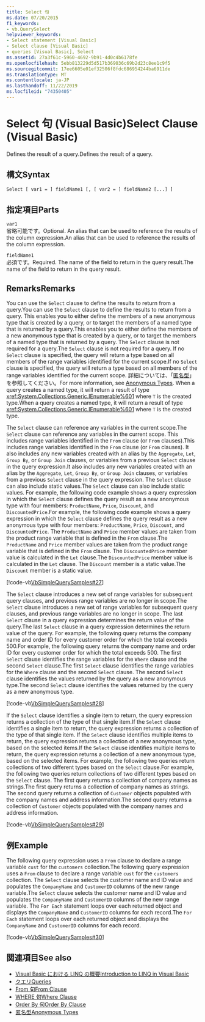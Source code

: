 ```yaml
---
title: Select 句
ms.date: 07/20/2015
f1_keywords:
- vb.QuerySelect
helpviewer_keywords:
- Select statement [Visual Basic]
- Select clause [Visual Basic]
- queries [Visual Basic], Select
ms.assetid: 27a3f61c-5960-4692-9b91-4d0c4b6178fe
ms.openlocfilehash: 5ebb813229d5d517b369036c69b2d23c8ee1c9f5
ms.sourcegitcommit: 17ee6605e01ef32506f8fdc686954244ba6911de
ms.translationtype: MT
ms.contentlocale: ja-JP
ms.lasthandoff: 11/22/2019
ms.locfileid: "74350405"
---
```

# <a name="select-clause-visual-basic"></a><span data-ttu-id="cfeed-102">Select 句 (Visual Basic)</span><span class="sxs-lookup"><span data-stu-id="cfeed-102">Select Clause (Visual Basic)</span></span>
<span data-ttu-id="cfeed-103">Defines the result of a query.</span><span class="sxs-lookup"><span data-stu-id="cfeed-103">Defines the result of a query.</span></span>  
  
## <a name="syntax"></a><span data-ttu-id="cfeed-104">構文</span><span class="sxs-lookup"><span data-stu-id="cfeed-104">Syntax</span></span>  
  
```vb  
Select [ var1 = ] fieldName1 [, [ var2 = ] fieldName2 [...] ]  
```  
  
## <a name="parts"></a><span data-ttu-id="cfeed-105">指定項目</span><span class="sxs-lookup"><span data-stu-id="cfeed-105">Parts</span></span>  
 `var1`  
 <span data-ttu-id="cfeed-106">省略可能です。</span><span class="sxs-lookup"><span data-stu-id="cfeed-106">Optional.</span></span> <span data-ttu-id="cfeed-107">An alias that can be used to reference the results of the column expression.</span><span class="sxs-lookup"><span data-stu-id="cfeed-107">An alias that can be used to reference the results of the column expression.</span></span>  
  
 `fieldName1`  
 <span data-ttu-id="cfeed-108">必須です。</span><span class="sxs-lookup"><span data-stu-id="cfeed-108">Required.</span></span> <span data-ttu-id="cfeed-109">The name of the field to return in the query result.</span><span class="sxs-lookup"><span data-stu-id="cfeed-109">The name of the field to return in the query result.</span></span>  
  
## <a name="remarks"></a><span data-ttu-id="cfeed-110">Remarks</span><span class="sxs-lookup"><span data-stu-id="cfeed-110">Remarks</span></span>  
 <span data-ttu-id="cfeed-111">You can use the `Select` clause to define the results to return from a query.</span><span class="sxs-lookup"><span data-stu-id="cfeed-111">You can use the `Select` clause to define the results to return from a query.</span></span> <span data-ttu-id="cfeed-112">This enables you to either define the members of a new anonymous type that is created by a query, or to target the members of a named type that is returned by a query.</span><span class="sxs-lookup"><span data-stu-id="cfeed-112">This enables you to either define the members of a new anonymous type that is created by a query, or to target the members of a named type that is returned by a query.</span></span> <span data-ttu-id="cfeed-113">The `Select` clause is not required for a query.</span><span class="sxs-lookup"><span data-stu-id="cfeed-113">The `Select` clause is not required for a query.</span></span> <span data-ttu-id="cfeed-114">If no `Select` clause is specified, the query will return a type based on all members of the range variables identified for the current scope.</span><span class="sxs-lookup"><span data-stu-id="cfeed-114">If no `Select` clause is specified, the query will return a type based on all members of the range variables identified for the current scope.</span></span> <span data-ttu-id="cfeed-115">詳細については、「[匿名型](../../../visual-basic/programming-guide/language-features/objects-and-classes/anonymous-types.md)」を参照してください。</span><span class="sxs-lookup"><span data-stu-id="cfeed-115">For more information, see [Anonymous Types](../../../visual-basic/programming-guide/language-features/objects-and-classes/anonymous-types.md).</span></span> <span data-ttu-id="cfeed-116">When a query creates a named type, it will return a result of type <xref:System.Collections.Generic.IEnumerable%601> where `T` is the created type.</span><span class="sxs-lookup"><span data-stu-id="cfeed-116">When a query creates a named type, it will return a result of type <xref:System.Collections.Generic.IEnumerable%601> where `T` is the created type.</span></span>  
  
 <span data-ttu-id="cfeed-117">The `Select` clause can reference any variables in the current scope.</span><span class="sxs-lookup"><span data-stu-id="cfeed-117">The `Select` clause can reference any variables in the current scope.</span></span> <span data-ttu-id="cfeed-118">This includes range variables identified in the `From` clause (or `From` clauses).</span><span class="sxs-lookup"><span data-stu-id="cfeed-118">This includes range variables identified in the `From` clause (or `From` clauses).</span></span> <span data-ttu-id="cfeed-119">It also includes any new variables created with an alias by the `Aggregate`, `Let`, `Group By`, or `Group Join` clauses, or variables from a previous `Select` clause in the query expression.</span><span class="sxs-lookup"><span data-stu-id="cfeed-119">It also includes any new variables created with an alias by the `Aggregate`, `Let`, `Group By`, or `Group Join` clauses, or variables from a previous `Select` clause in the query expression.</span></span> <span data-ttu-id="cfeed-120">The `Select` clause can also include static values.</span><span class="sxs-lookup"><span data-stu-id="cfeed-120">The `Select` clause can also include static values.</span></span> <span data-ttu-id="cfeed-121">For example, the following code example shows a query expression in which the `Select` clause defines the query result as a new anonymous type with four members: `ProductName`, `Price`, `Discount`, and `DiscountedPrice`.</span><span class="sxs-lookup"><span data-stu-id="cfeed-121">For example, the following code example shows a query expression in which the `Select` clause defines the query result as a new anonymous type with four members: `ProductName`, `Price`, `Discount`, and `DiscountedPrice`.</span></span> <span data-ttu-id="cfeed-122">The `ProductName` and `Price` member values are taken from the product range variable that is defined in the `From` clause.</span><span class="sxs-lookup"><span data-stu-id="cfeed-122">The `ProductName` and `Price` member values are taken from the product range variable that is defined in the `From` clause.</span></span> <span data-ttu-id="cfeed-123">The `DiscountedPrice` member value is calculated in the `Let` clause.</span><span class="sxs-lookup"><span data-stu-id="cfeed-123">The `DiscountedPrice` member value is calculated in the `Let` clause.</span></span> <span data-ttu-id="cfeed-124">The `Discount` member is a static value.</span><span class="sxs-lookup"><span data-stu-id="cfeed-124">The `Discount` member is a static value.</span></span>  
  
 [!code-vb[VbSimpleQuerySamples#27](~/samples/snippets/visualbasic/VS_Snippets_VBCSharp/VbSimpleQuerySamples/VB/QuerySamples1.vb#27)]  
  
 <span data-ttu-id="cfeed-125">The `Select` clause introduces a new set of range variables for subsequent query clauses, and previous range variables are no longer in scope.</span><span class="sxs-lookup"><span data-stu-id="cfeed-125">The `Select` clause introduces a new set of range variables for subsequent query clauses, and previous range variables are no longer in scope.</span></span> <span data-ttu-id="cfeed-126">The last `Select` clause in a query expression determines the return value of the query.</span><span class="sxs-lookup"><span data-stu-id="cfeed-126">The last `Select` clause in a query expression determines the return value of the query.</span></span> <span data-ttu-id="cfeed-127">For example, the following query returns the company name and order ID for every customer order for which the total exceeds 500.</span><span class="sxs-lookup"><span data-stu-id="cfeed-127">For example, the following query returns the company name and order ID for every customer order for which the total exceeds 500.</span></span> <span data-ttu-id="cfeed-128">The first `Select` clause identifies the range variables for the `Where` clause and the second `Select` clause.</span><span class="sxs-lookup"><span data-stu-id="cfeed-128">The first `Select` clause identifies the range variables for the `Where` clause and the second `Select` clause.</span></span> <span data-ttu-id="cfeed-129">The second `Select` clause identifies the values returned by the query as a new anonymous type.</span><span class="sxs-lookup"><span data-stu-id="cfeed-129">The second `Select` clause identifies the values returned by the query as a new anonymous type.</span></span>  
  
 [!code-vb[VbSimpleQuerySamples#28](~/samples/snippets/visualbasic/VS_Snippets_VBCSharp/VbSimpleQuerySamples/VB/QuerySamples1.vb#28)]  
  
 <span data-ttu-id="cfeed-130">If the `Select` clause identifies a single item to return, the query expression returns a collection of the type of that single item.</span><span class="sxs-lookup"><span data-stu-id="cfeed-130">If the `Select` clause identifies a single item to return, the query expression returns a collection of the type of that single item.</span></span> <span data-ttu-id="cfeed-131">If the `Select` clause identifies multiple items to return, the query expression returns a collection of a new anonymous type, based on the selected items.</span><span class="sxs-lookup"><span data-stu-id="cfeed-131">If the `Select` clause identifies multiple items to return, the query expression returns a collection of a new anonymous type, based on the selected items.</span></span> <span data-ttu-id="cfeed-132">For example, the following two queries return collections of two different types based on the `Select` clause.</span><span class="sxs-lookup"><span data-stu-id="cfeed-132">For example, the following two queries return collections of two different types based on the `Select` clause.</span></span> <span data-ttu-id="cfeed-133">The first query returns a collection of company names as strings.</span><span class="sxs-lookup"><span data-stu-id="cfeed-133">The first query returns a collection of company names as strings.</span></span> <span data-ttu-id="cfeed-134">The second query returns a collection of `Customer` objects populated with the company names and address information.</span><span class="sxs-lookup"><span data-stu-id="cfeed-134">The second query returns a collection of `Customer` objects populated with the company names and address information.</span></span>  
  
 [!code-vb[VbSimpleQuerySamples#29](~/samples/snippets/visualbasic/VS_Snippets_VBCSharp/VbSimpleQuerySamples/VB/QuerySamples1.vb#29)]  
  
## <a name="example"></a><span data-ttu-id="cfeed-135">例</span><span class="sxs-lookup"><span data-stu-id="cfeed-135">Example</span></span>  
 <span data-ttu-id="cfeed-136">The following query expression uses a `From` clause to declare a range variable `cust` for the `customers` collection.</span><span class="sxs-lookup"><span data-stu-id="cfeed-136">The following query expression uses a `From` clause to declare a range variable `cust` for the `customers` collection.</span></span> <span data-ttu-id="cfeed-137">The `Select` clause selects the customer name and ID value and populates the `CompanyName` and `CustomerID` columns of the new range variable.</span><span class="sxs-lookup"><span data-stu-id="cfeed-137">The `Select` clause selects the customer name and ID value and populates the `CompanyName` and `CustomerID` columns of the new range variable.</span></span> <span data-ttu-id="cfeed-138">The `For Each` statement loops over each returned object and displays the `CompanyName` and `CustomerID` columns for each record.</span><span class="sxs-lookup"><span data-stu-id="cfeed-138">The `For Each` statement loops over each returned object and displays the `CompanyName` and `CustomerID` columns for each record.</span></span>  
  
 [!code-vb[VbSimpleQuerySamples#30](~/samples/snippets/visualbasic/VS_Snippets_VBCSharp/VbSimpleQuerySamples/VB/QuerySamples1.vb#30)]  
  
## <a name="see-also"></a><span data-ttu-id="cfeed-139">関連項目</span><span class="sxs-lookup"><span data-stu-id="cfeed-139">See also</span></span>

- [<span data-ttu-id="cfeed-140">Visual Basic における LINQ の概要</span><span class="sxs-lookup"><span data-stu-id="cfeed-140">Introduction to LINQ in Visual Basic</span></span>](../../../visual-basic/programming-guide/language-features/linq/introduction-to-linq.md)
- [<span data-ttu-id="cfeed-141">クエリ</span><span class="sxs-lookup"><span data-stu-id="cfeed-141">Queries</span></span>](../../../visual-basic/language-reference/queries/index.md)
- [<span data-ttu-id="cfeed-142">From 句</span><span class="sxs-lookup"><span data-stu-id="cfeed-142">From Clause</span></span>](../../../visual-basic/language-reference/queries/from-clause.md)
- [<span data-ttu-id="cfeed-143">WHERE 句</span><span class="sxs-lookup"><span data-stu-id="cfeed-143">Where Clause</span></span>](../../../visual-basic/language-reference/queries/where-clause.md)
- [<span data-ttu-id="cfeed-144">Order By 句</span><span class="sxs-lookup"><span data-stu-id="cfeed-144">Order By Clause</span></span>](../../../visual-basic/language-reference/queries/order-by-clause.md)
- [<span data-ttu-id="cfeed-145">匿名型</span><span class="sxs-lookup"><span data-stu-id="cfeed-145">Anonymous Types</span></span>](../../../visual-basic/programming-guide/language-features/objects-and-classes/anonymous-types.md)
